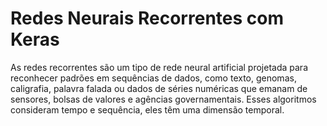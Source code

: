 # Redes Neurais Recorrentes com Keras

As redes recorrentes são um tipo de rede neural artificial projetada para reconhecer padrões em sequências de dados, como texto, genomas, caligrafia, palavra falada ou dados de séries numéricas que emanam de sensores, bolsas de valores e agências governamentais. Esses algoritmos consideram tempo e sequência, eles têm uma dimensão temporal.